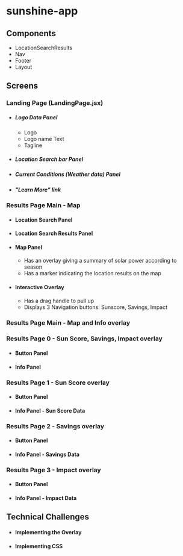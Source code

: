 # sunshine-app

## Components
  - LocationSearchResults
  - Nav
  - Footer
  - Layout



## Screens

### Landing Page (LandingPage.jsx)
- #####  Logo Data Panel
  - Logo
  - Logo name Text
  - Tagline
- ##### Location Search bar Panel
- ##### Current Conditions (Weather data) Panel
- ##### "Learn More" link
### Results Page Main - Map
- ####  Location Search Panel
- ####  Location Search Results Panel
- ####  Map Panel
  - Has an overlay giving a summary of solar power according to season
  - Has a marker indicating the location results on the map
- ####  Interactive Overlay
  - Has a drag handle to pull up
  - Displays 3 Navigation buttons: Sunscore, Savings, Impact

### Results Page Main - Map and Info overlay

### Results Page 0 - Sun Score, Savings, Impact overlay
- #### Button Panel
- #### Info Panel

### Results Page 1 - Sun Score overlay
- #### Button Panel
- #### Info Panel - Sun Score Data

### Results Page 2 - Savings overlay
- #### Button Panel
- #### Info Panel - Savings Data

### Results Page 3 - Impact overlay
- #### Button Panel
- #### Info Panel - Impact Data

## Technical Challenges
- #### Implementing the Overlay
- #### Implementing CSS

